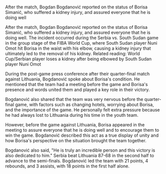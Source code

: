 # 

After the match, Bogdan Bogdanović reported on the status of Borisa Simanić, who suffered a kidney injury, and assured everyone that he is doing well 
 

After the match, Bogdan Bogdanović reported on the status of Borisa Simanić, who suffered a kidney injury, and assured everyone that he is doing well. The incident occurred during the Serbia vs. South Sudan game in the group stage of the FIBA World Cup, where South Sudan player Nuni Omot hit Borisa in the waist with his elbow, causing a kidney injury that ultimately led to the removal of his kidney. Related reading: World Cup/Serbian player loses a kidney after being elbowed by South Sudan player Nuni Omot

During the post-game press conference after their quarter-final match against Lithuania, Bogdanović spoke about Borisa's condition. He mentioned that the team had a meeting before the game and Borisa's presence and words united them and played a key role in their victory.

Bogdanović also shared that the team was very nervous before the quarter-final game, with factors such as changing hotels, worrying about Borisa, and the importance of the game. He personally felt extra pressure because he had always lost to Lithuania during his time in the youth team.

However, before the game against Lithuania, Borisa appeared in the meeting to assure everyone that he is doing well and to encourage them to win the game. Bogdanović described this act as a true display of unity and how Borisa's perspective on the situation brought the team together.

Bogdanović also said, "He is truly an incredible person and this victory is also dedicated to him." Serbia beat Lithuania 87-68 in the second half to advance to the semi-finals. Bogdanović led the team with 21 points, 4 rebounds, and 3 assists, with 18 points in the first half alone.